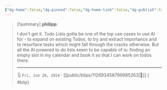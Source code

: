 ```yaml
---
{"dg-home":false,"dg-pinned":false,"dg-home-link":false,"dg-publish":true,"type":"blip","disabled rules":["yaml-title","yaml-title-alias","file-name-heading"],"title":"philipp on mastodon @ 2024-06-28","created-date":"2024-06-28T09:08:36","id":112693458799985260,"updated-date":"2025-05-02T08:50:44","dg-path":"blips/112693458799985263.md","permalink":"/blips/112693458799985263/","dgPassFrontmatter":true,"created":"2024-06-28T09:08:36","updated":"2025-05-02T08:50:44"}
---
```


> [!summary] **philipp**:
>
> I don't get it. Todo Lists gotta be one of the top use cases to use AI for - to expand on existing Todos, to try and extract importance and to resurface tasks which might fall through the cracks otherwise.
> But all the AI powered to do lists seem to be capable of is: finding an empty slot in my calendar and book it so that I can work on todos there.
> - - -
>
> 🗓️ `Fri, Jun 28, 2024` · [[public/blips/112693458799985263\|🔗]]
{ #blip}

